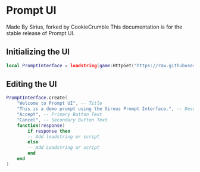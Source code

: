 # Prompt UI 
Made By Sirius, forked by CookieCrumble
This documentation is for the stable release of Prompt UI.

## Initializing the UI
```lua
local PromptInterface = loadstring(game:HttpGet("https://raw.githubusercontent.com/CookieCrumble2/Prompt-UI/refs/heads/main/load.lua"))()
```



## Editing the UI
```lua
PromptInterface.create(
    "Welcome to Prompt UI", -- Title
    "This is a demo prompt using the Sirous Prompt Interface.", -- Description
    "Accept", -- Primary Button Text
    "Cancel", -- Secondary Button Text
    function(response)
        if response then
        -- Add loadstring or script
        else
        -- Add Loadstring or script
        end
    end
)
```
